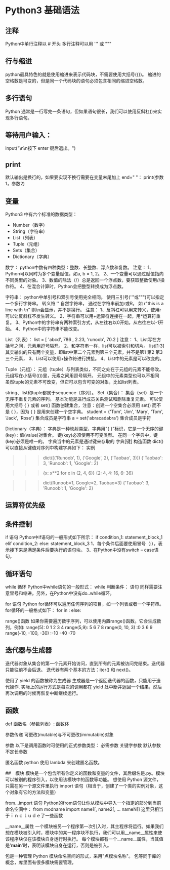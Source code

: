 # Python3 基础语法

## 注释 
Python中单行注释以 # 开头
多行注释可以用 ''' 或 """

## 行与缩进
python最具特色的就是使用缩进来表示代码块，不需要使用大括号({})。
缩进的空格数是可变的，但是同一个代码块的语句必须包含相同的缩进空格数。

## 多行语句
Python 通常是一行写完一条语句，但如果语句很长，我们可以使用反斜杠(\)来实现多行语句。

## 等待用户输入：
input("\n\n按下 enter 键后退出。")

## print 
默认输出是换行的，如果要实现不换行需要在变量末尾加上 end=" "：
print(参数1，参数2)

## 变量
Python3 中有六个标准的数据类型：
- Number（数字）
- String（字符串）
- List（列表）
- Tuple（元组）
- Sets（集合）
- Dictionary（字典）

数字：
python中数有四种类型：整数、长整数、浮点数和复数。
注意：
1、Python可以同时为多个变量赋值，如a, b = 1, 2。
2、一个变量可以通过赋值指向不同类型的对象。
3、数值的除法（/）总是返回一个浮点数，要获取整数使用//操作符。
4、在混合计算时，Python会把整型转换成为浮点数。

字符串：
python中单引号和双引号使用完全相同。
使用三引号('''或""")可以指定一个多行字符串。
转义符 '\'
自然字符串， 通过在字符串前加r或R。 如 r"this is a line with \n" 则\n会显示，并不是换行。
注意：
1、反斜杠可以用来转义，使用r可以让反斜杠不发生转义。
2、字符串可以用+运算符连接在一起，用*运算符重复。
3、Python中的字符串有两种索引方式，从左往右以0开始，从右往左以-1开始。
4、Python中的字符串不能改变。

List（列表）：
list = [ 'abcd', 786 , 2.23, 'runoob', 70.2 ]
注意：
1、List写在方括号之间，元素用逗号隔开。
2、和字符串一样，list可以被索引和切片。 list[1:3] 其实输出的只有两个变量，即list中第二个元素到第三个元素，并不是第1 第2 第3三个元素，
3、List可以使用+操作符进行拼接。
4、List中的元素是可以改变的。

Tuple（元组）：
元组（tuple）与列表类似，不同之处在于元组的元素不能修改。元组写在小括号(())里，元素之间用逗号隔开。
元组中的元素类型也可以不相同
虽然tuple的元素不可改变，但它可以包含可变的对象，比如list列表。

string、list和tuple都属于sequence（序列）。
Set（集合）：
集合（set）是一个无序不重复元素的序列。
基本功能是进行成员关系测试和删除重复元素。
可以使用大括号 { } 或者 set() 函数创建集合，注意：创建一个空集合必须用 set() 而不是 { }，因为 { } 是用来创建一个空字典。
student = {'Tom', 'Jim', 'Mary', 'Tom', 'Jack', 'Rose'}  集合成员是字符串
a = set('abracadabra')  集合成员是字符

Dictionary（字典）：
字典是一种映射类型，字典用"{ }"标识，它是一个无序的键(key) : 值(value)对集合。
键(key)必须使用不可变类型。
在同一个字典中，键(key)必须是唯一的。
字典当中的元素是通过键来存取的  字典[键]
构造函数 dict() 可以直接从键值对序列中构建字典如下：
实例
>>>dict([('Runoob', 1), ('Google', 2), ('Taobao', 3)])
{'Taobao': 3, 'Runoob': 1, 'Google': 2}
 
>>> {x: x**2 for x in (2, 4, 6)}
{2: 4, 4: 16, 6: 36}
 
>>> dict(Runoob=1, Google=2, Taobao=3)
{'Taobao': 3, 'Runoob': 1, 'Google': 2}

## 运算符优先级

## 条件控制
if 语句
Python中if语句的一般形式如下所示：
if condition_1:
    statement_block_1
elif condition_2:
else:
    statement_block_3
1、每个条件后面要使用冒号（:），表示接下来是满足条件后要执行的语句块。
3、在Python中没有switch – case语句。

## 循环语句
while 循环
Python中while语句的一般形式：
while 判断条件：
    语句
同样需要注意冒号和缩进。另外，在Python中没有do..while循环。

for 语句
Python for循环可以遍历任何序列的项目，如一个列表或者一个字符串。
for循环的一般格式如下：
for <variable> in <sequence>:
    <statements>
else:
    <statements>

range()函数
如果你需要遍历数字序列，可以使用内置range()函数。它会生成数列，例如:
range(5): 0 1 2 3 4
range(5,9): 5 6 7 8
range(0, 10, 3) :0 3 6 9
range(-10, -100, -30) :-10 -40 -70

## 迭代器与生成器
迭代器对象从集合的第一个元素开始访问，直到所有的元素被访问完结束。迭代器只能往前不会后退。
迭代器有两个基本的方法：iter() 和 next()。

使用了 yield 的函数被称为生成器
生成器是一个返回迭代器的函数，只能用于迭代操作.
实际上的运行方式是每次的调用都在 yield 处中断并返回一个结果，然后再次调用的时候再恢复中断继续运行。

## 函数
def 函数名（参数列表）:
    函数体

参数传递
可更改(mutable)与不可更改(immutable)对象

参数
以下是调用函数时可使用的正式参数类型：
必需参数
关键字参数
默认参数
不定长参数

匿名函数
python 使用 lambda 来创建匿名函数。


##　模块
模块是一个包含所有你定义的函数和变量的文件，其后缀名是.py。模块可以被别的程序引入，以使用该模块中的函数等功能。
想使用 Python 源文件，只需在另一个源文件里执行 import 语句（相当于，创建了一个类的实例对象，这个对象有它的方法和变量）

from…import 语句
Python的from语句让你从模块中导入一个指定的部分到当前命名空间中：
from modname import name1[, name2[, ... nameN]]
这里只相当于ｉｎｃｌｕｄｅ了一些函数

__name__属性
一个模块被另一个程序第一次引入时，其主程序将运行。如果我们想在模块被引入时，模块中的某一程序块不执行，我们可以用__name__属性来使该程序块仅在该模块自身运行时执行。
 每个模块都有一个__name__属性，当其值是'__main__'时，表明该模块自身在运行，否则是被引入。

包是一种管理 Python 模块命名空间的形式，采用"点模块名称"。
包等同于库的概念，库里面有很多模块需要管理，